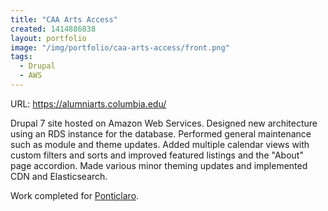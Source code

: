 ```yaml
---
title: "CAA Arts Access"
created: 1414886838
layout: portfolio
image: "/img/portfolio/caa-arts-access/front.png"
tags:
  - Drupal
  - AWS
---
```

<div class="portflio-entry-images">
  <div class="portfolio-image-wrapper">
    <div class="portfolio-image" style="background-image: url(/img/portfolio/caa-arts-access/events.png)"></div>
  </div>
  <div class="portfolio-image-wrapper">
    <div class="portfolio-image" style="background-image: url(/img/portfolio/caa-arts-access/artsconnect.png)"></div>
  </div>
  <div class="portfolio-image-wrapper">
    <div class="portfolio-image" style="background-image: url(/img/portfolio/caa-arts-access/about.png)"></div>
  </div>
</div>

URL: <https://alumniarts.columbia.edu/>

Drupal 7 site hosted on Amazon Web Services. Designed new architecture using an
RDS instance for the database. Performed general maintenance such as module and
theme updates. Added multiple calendar views with custom filters and sorts and
improved featured listings and the "About" page accordion. Made various minor
theming updates and implemented CDN and Elasticsearch.

Work completed for [Ponticlaro](https://www.ponticlaro.com/).
